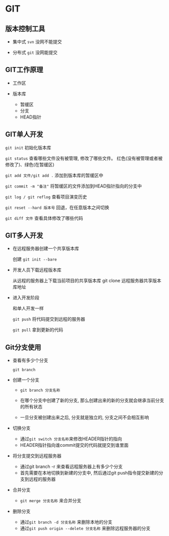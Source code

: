 # GIT

## 版本控制工具

- 集中式	`svn`	没网不能提交

- 分布式    `git`      没网能提交



## GIT工作原理

- 工作区

- 版本库
  - 暂缓区
  - 分支
  - HEAD指针

## GIT单人开发

`git init`	初始化版本库

`git status`	查看哪些文件没有被管理, 修改了哪些文件。  红色(没有被管理或者被修改了)、绿色(在暂缓区)

`git add 文件/git add .`	添加到版本库的暂缓区中

`git commit -m "备注"`	将暂缓区的文件添加到HEAD指针指向的分支中

`git log / git reflog`		查看项目演变历史

`git reset --hard 版本号`	回退，在任意版本之间切换

`git diff 文件`	查看具体修改了哪些代码

## GIT多人开发

- 在远程服务器创建一个共享版本库

  创建 `git init --bare`

- 开发人员下载远程版本库

  从远程的服务器上下载当前项目的共享版本库  git clone 远程服务器共享版本库地址

- 进入开发阶段

  和单人开发一样

  `git push` 将代码提交到远程的服务器 

  `git pull` 拿到更新的代码

## Git分支使用

- 查看有多少个分支

  `git branch`

- 创建一个分支

  - `git branch 分支名称`

  - 在哪个分支中创建了新的分支, 那么创建出来的新的分支就会继承当前分支的所有状态
  - 一旦分支被创建出来之后, 分支就是独立的, 分支之间不会相互影响

- 切换分支

  - 通过`git switch 分支名称`来修改HEADER指针的指向
  - HEADER指针指向谁commit提交的代码就提交到谁里面

- 将分支提交到远程服务器

  - 通过git branch -r 来查看远程服务器上有多少个分支
  - 首先需要在本地切换到新建的分支中, 然后通过git push指令提交新建的分支到远程的服务器

- 合并分支

  - `git merge 分支名称` 来合并分支

- 删除分支

  - 通过`git branch -d 分支名称` 来删除本地的分支
  - 通过`git push origin --delete 分支名称` 来删除远程服务器的分支

